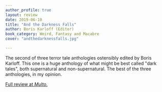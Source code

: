 ```yaml
---
author_profile: true
layout: review
date: 2019-06-10
title: "And the Darkness Falls"
author: Boris Karloff (Editor)
book_category: Weird, Fantasy and Macabre
cover: "andthedarknessfalls.jpg"

---
```

The second of three terror tale anthologies ostensibly edited by Boris Karloff. This one is a huge anthology of what might be best called "dark tales", both supernatural and non-supernatural. The best of the three anthologies, in my opinion.

[Full review at *Multo*.](https://multoghost.wordpress.com/2019/06/10/karloffs-and-the-darkness-falls/)